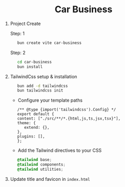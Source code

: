 <h1 align="center">Car Business</h1>

1. Project Create

   Step: 1

   ```bash
      bun create vite car-business
   ```

   Step: 2

   ```bash
      cd car-business
      bun install
   ```

2. TailwindCss setup & installation
   ```bash
      bun add -d tailwindcss
      bun tailwindcss init
   ```
   - Configure your template paths
   ```JS
      /** @type {import('tailwindcss').Config} */
      export default {
      content: ["./src/**/*.{html,js,ts,jsx,tsx}"],
      theme: {
         extend: {},
      },
      plugins: [],
      };
   ```
   - Add the Tailwind directives to your CSS
   ```CSS
      @tailwind base;
      @tailwind components;
      @tailwind utilities;
   ```
3. Update title and favicon in `index.html`
